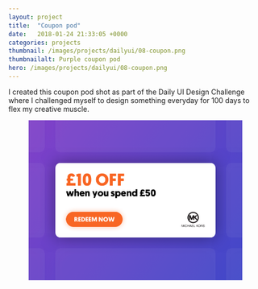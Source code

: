 ```yaml
---
layout: project
title:  "Coupon pod"
date:   2018-01-24 21:33:05 +0000
categories: projects
thumbnail: /images/projects/dailyui/08-coupon.png
thumbnailalt: Purple coupon pod
hero: /images/projects/dailyui/08-coupon.png
---
```


I created this coupon pod shot as part of the Daily UI Design Challenge where I challenged myself to design something everyday for 100 days to flex my creative muscle.

<figure><img src="/images/projects/dailyui/08-coupon.png" alt="Purple coupon pod" class="fixed"/></figure>